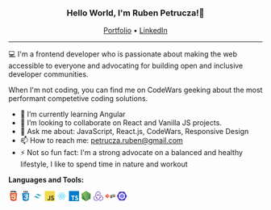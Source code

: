 
<h3 align="center">Hello World, I'm Ruben Petrucza!👋 </h3>
<p align="center">
  <a href="https://rubenpetrucza.com/">Portfolio</a> •
  <a href="https://www.linkedin.com/in/ruben-petrucza/">LinkedIn</a>
</p>

---
💻 I'm a frontend developer who is passionate about making the web accessible to everyone and advocating for building open and inclusive developer communities. 

When I'm not coding, you can find me on CodeWars geeking about the most performant competetive coding solutions.

- 🌱 I’m currently learning Angular
- 👯 I’m looking to collaborate on React and Vanilla JS projects.
- 💬 Ask me about: JavaScript, React.js, CodeWars, Responsive Design
- 📫 How to reach me: petrucza.ruben@gmail.com
- ⚡ Not so fun fact: I'm a strong advocate on a balanced and healthy lifestyle, I like to spend time in nature and workout 

**Languages and Tools:** 

<code><img height="20" src="https://raw.githubusercontent.com/github/explore/80688e429a7d4ef2fca1e82350fe8e3517d3494d/topics/html/html.png"></code>
<code><img height="20" src="https://raw.githubusercontent.com/github/explore/80688e429a7d4ef2fca1e82350fe8e3517d3494d/topics/css/css.png"></code>
<code><img height="20" src="https://raw.githubusercontent.com/github/explore/80688e429a7d4ef2fca1e82350fe8e3517d3494d/topics/tailwind/tailwind.png"></code>
<code><img height="20" src="https://raw.githubusercontent.com/github/explore/80688e429a7d4ef2fca1e82350fe8e3517d3494d/topics/javascript/javascript.png"></code>
<code><img height="20" src="https://raw.githubusercontent.com/github/explore/80688e429a7d4ef2fca1e82350fe8e3517d3494d/topics/react/react.png"></code>
<code><img height="20" src="https://raw.githubusercontent.com/github/explore/80688e429a7d4ef2fca1e82350fe8e3517d3494d/topics/typescript/typescript.png"></code>
<code><img height="20" src="https://raw.githubusercontent.com/github/explore/80688e429a7d4ef2fca1e82350fe8e3517d3494d/topics/nodejs/nodejs.png"></code>
<code><img height="20" src="https://raw.githubusercontent.com/github/explore/80688e429a7d4ef2fca1e82350fe8e3517d3494d/topics/redux/redux.png"></code>
<code><img height="20" src="https://raw.githubusercontent.com/github/explore/80688e429a7d4ef2fca1e82350fe8e3517d3494d/topics/git/git.png"></code>
<code><img height="20" src="https://raw.githubusercontent.com/github/explore/80688e429a7d4ef2fca1e82350fe8e3517d3494d/topics/eslint/eslint.png"></code>
